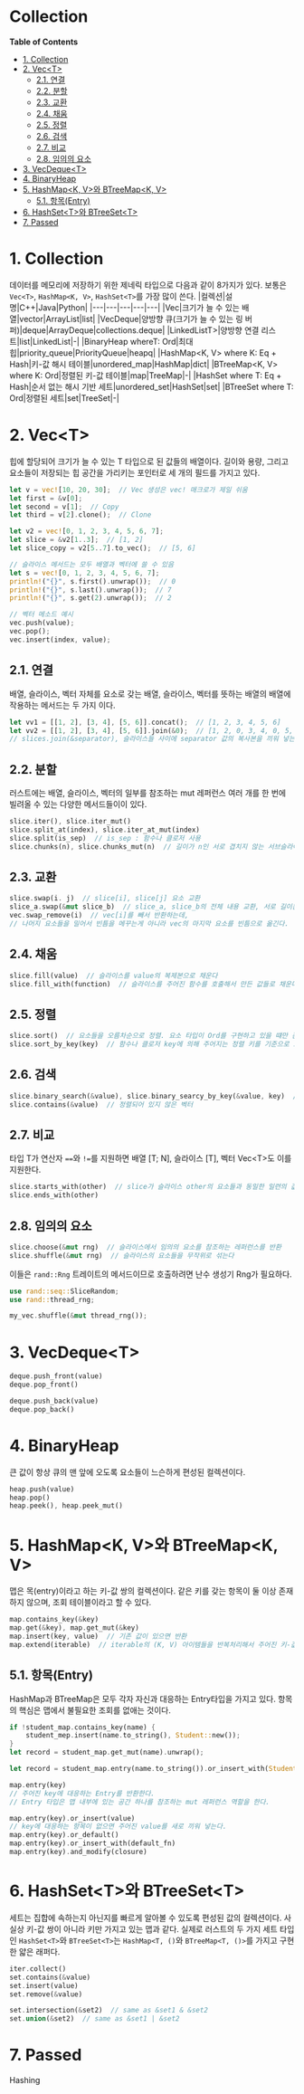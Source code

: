 Collection <!-- omit in toc -->
===

**Table of Contents**
- [1. Collection](#1-collection)
- [2. Vec\<T\>](#2-vect)
  - [2.1. 연결](#21-연결)
  - [2.2. 분할](#22-분할)
  - [2.3. 교환](#23-교환)
  - [2.4. 채움](#24-채움)
  - [2.5. 정렬](#25-정렬)
  - [2.6. 검색](#26-검색)
  - [2.7. 비교](#27-비교)
  - [2.8. 임의의 요소](#28-임의의-요소)
- [3. VecDeque\<T\>](#3-vecdequet)
- [4. BinaryHeap](#4-binaryheap)
- [5. HashMap\<K, V\>와 BTreeMap\<K, V\>](#5-hashmapk-v와-btreemapk-v)
  - [5.1. 항목(Entry)](#51-항목entry)
- [6. HashSet\<T\>와 BTreeSet\<T\>](#6-hashsett와-btreesett)
- [7. Passed](#7-passed)


# 1. Collection
데이터를 메모리에 저장하기 위한 제네릭 타입으로 다음과 같이 8가지가 있다. 보통은 `Vec<T>`, `HashMap<K, V>`, `HashSet<T>`를 가장 많이 쓴다.
|컬렉션|설명|C++|Java|Python|
|---|---|---|---|---|
|Vec<T>|크기가 늘 수 있는 배열|vector|ArrayList|list|
|VecDeque<T>|양방향 큐(크기가 늘 수 있는 링 버퍼)|deque|ArrayDeque|collections.deque|
|LinkedListT>|양방향 연결 리스트|list|LinkedList|-|
|BinaryHeap<T> whereT: Ord|최대 힙|priority_queue|PriorityQueue|heapq|
|HashMap<K, V> where K: Eq + Hash|키-값 해시 테이블|unordered_map|HashMap|dict|
|BTreeMap<K, V> where K: Ord|정렬된 키-값 테이블|map|TreeMap|-|
|HashSet<T> where T: Eq + Hash|순서 없는 해시 기반 세트|unordered_set|HashSet|set|
|BTreeSet<T> where T: Ord|정렬된 세트|set|TreeSet|-|

# 2. Vec\<T>
힙에 할당되어 크기가 늘 수 있는 T 타입으로 된 값들의 배열이다. 길이와 용량, 그리고 요소들이 저장되는 힙 공간을 가리키는 포인터로 세 개의 필드를 가지고 있다.
```rust
let v = vec![10, 20, 30];  // Vec 생성은 vec! 매크로가 제일 쉬움
let first = &v[0];
let second = v[1];  // Copy
let third = v[2].clone();  // Clone

let v2 = vec![0, 1, 2, 3, 4, 5, 6, 7];
let slice = &v2[1..3];  // [1, 2]
let slice_copy = v2[5..7].to_vec();  // [5, 6]

// 슬라이스 메서드는 모두 배열과 벡터에 쓸 수 있음
let s = vec![0, 1, 2, 3, 4, 5, 6, 7];
println!("{}", s.first().unwrap());  // 0
println!("{}", s.last().unwrap());  // 7
println!("{}", s.get(2).unwrap());  // 2

// 벡터 메소드 예시
vec.push(value);
vec.pop();
vec.insert(index, value);
```

## 2.1. 연결
배열, 슬라이스, 벡터 자체를 요소로 갖는 배열, 슬라이스, 벡터를 뜻하는 배열의 배열에 작용하는 메서드는 두 가지 이다.
```rust
let vv1 = [[1, 2], [3, 4], [5, 6]].concat();  // [1, 2, 3, 4, 5, 6]
let vv2 = [[1, 2], [3, 4], [5, 6]].join(&0);  // [1, 2, 0, 3, 4, 0, 5, 6]
// slices.join(&separator), 슬라이스들 사이에 separator 값의 복사본을 끼워 넣는다.
```

## 2.2. 분할
<!-- 비mut 레퍼런스 여러 개를 한번에 배열, 슬라이스, 벡터로 가져오는 건 쉽다. 그러나 mut 레퍼런스 여러 개를 가져오는 건 쉽지 않다.
```rust
let mut v = vec![0, 1, 2, 3];
let a = &mut v[1];
let b = &mut v[2];  // 컴파일 오류. v를 변경할 수 있게 빌려오는 건 동시에 두 번 이상 할 수 없음

*a = 6;
*b = 7;
``` -->
러스트에는 배열, 슬라이스, 벡터의 일부를 참조하는 mut 레퍼런스 여러 개를 한 번에 빌려올 수 있는 다양한 메서드들이이 있다.
```rust
slice.iter(), slice.iter_mut()
slice.split_at(index), slice.iter_at_mut(index)
slice.split(is_sep)  // is_sep : 함수나 클로저 사용
slice.chunks(n), slice.chunks_mut(n)  // 길이가 n인 서로 겹치지 않는 서브슬라이스들을 반복 처리하는 이터레이터를 반환
```

## 2.3. 교환
```rust
slice.swap(i. j)  // slice[i], slice[j] 요소 교환
slice_a.swap(&mut slice_b)  // slice_a, slice_b의 전체 내용 교환, 서로 길이는 같아야 함
vec.swap_remove(i)  // vec[i]를 빼서 반환하는데, 
// 나머지 요소들을 밀어서 빈틈을 메꾸는게 아니라 vec의 마지막 요소를 빈틈으로 옮긴다.
```

## 2.4. 채움
```rust
slice.fill(value)  // 슬라이스를 value의 복제본으로 채운다
slice.fill_with(function)  // 슬라이스를 주어진 함수를 호출해서 만든 값들로 채운다.
```

## 2.5. 정렬
```rust
slice.sort()  // 요소들을 오름차순으로 정렬. 요소 타입이 Ord를 구현하고 있을 떄만 존재
slice.sort_by_key(key)  // 함수나 클로저 key에 의해 주어지는 정렬 키를 기준으로 요소들을 오름차순으로 정렬. key의 타입은 반드시 K: Ord인 Fn(&T) -> K를 구현하고 있어야 한다.
```
<!-- slice.sort_by(cmp)  // 함수나 클로저 cmp를 써서 요소들을 정렬. cmp는 Fn(&T, &T) -> std::cmp::Ordering을 구현하고 있어야 함 -->

## 2.6. 검색
```rust
slice.binary_search(&value), slice.binary_searcy_by_key(&value, key)  // 정렬된 벡터에 대해 사용
slice.contains(&value)  // 정렬되어 있지 않은 벡터
```

## 2.7. 비교
타입 T가 연산자 `==`와 `!=`를 지원하면 배열 [T; N], 슬라이스 [T], 벡터 Vec\<T>도 이를 지원한다.
```rust
slice.starts_with(other)  // slice가 슬라이스 other의 요소들과 동일한 일련의 값으로 시작하면 true 반환
slice.ends_with(other)
```

## 2.8. 임의의 요소
```rust
slice.choose(&mut rng)  // 슬라이스에서 임의의 요소를 참조하는 레퍼런스를 반환
slice.shuffle(&mut rng)  // 슬라이스의 요소들을 무작위로 섞는다
```
이들은 `rand::Rng` 트레이트의 메서드이므로 호출하려면 난수 생성기 Rng가 필요하다.
```rust
use rand::seq::SliceRandom;
use rand::thread_rng;

my_vec.shuffle(&mut thread_rng());
```

# 3. VecDeque\<T>
```rust
deque.push_front(value)
deque.pop_front()

deque.push_back(value)
deque.pop_back()
```

# 4. BinaryHeap<T>
큰 값이 항상 큐의 맨 앞에 오도록 요소들이 느슨하게 편성된 컬렉션이다.
```rust
heap.push(value)
heap.pop()
heap.peek(), heap.peek_mut()
```

# 5. HashMap\<K, V>와 BTreeMap\<K, V>
맵은 목(entry)이라고 하는 키-값 쌍의 컬렉션이다. 같은 키를 갖는 항목이 둘 이상 존재하지 않으며, 조회 테이블이라고 할 수 있다.
```rust
map.contains_key(&key)
map.get(&key), map.get_mut(&key)
map.insert(key, value)  // 기존 값이 있으면 반환
map.extend(iterable)  // iterable의 (K, V) 아이템들을 반복처리해서 주어진 키-값 쌍을 하나씩 map에 끼워 넣는다
```

## 5.1. 항목(Entry)
HashMap과 BTreeMap은 모두 각자 자신과 대응하는 Entry타입을 가지고 있다. 항목의 핵심은 맵에서 불필요한 조회를 없애는 것이다.
```rust
if !student_map.contains_key(name) {
    student_mep.insert(name.to_string(), Student::new());
}
let record = student_map.get_mut(name).unwrap();

let record = student_map.entry(name.to_string()).or_insert_with(Student::new);
```
```rust
map.entry(key)
// 주어진 key에 대응하는 Entry를 반환한다.
// Entry 타입은 맵 내부에 있는 공간 하나를 참조하는 mut 레퍼런스 역할을 한다.

map.entry(key).or_insert(value)
// key에 대응하는 항목이 없으면 주어진 value를 새로 끼워 넣는다.
map.entry(key).or_default()
map.entry(key).or_insert_with(default_fn)
map.entry(key).and_modify(closure)
```

# 6. HashSet\<T>와 BTreeSet\<T>
세트는 집합에 속하는지 아닌지를 빠르게 알아볼 수 있도록 편성된 값의 컬렉션이다. 사실상 키-값 쌍이 아니라 키만 가지고 있는 맵과 같다. 실제로 러스트의 두 가지 세트 타입인 `HashSet<T>`와 `BTreeSet<T>`는 `HashMap<T, ()`와 `BTreeMap<T, ()>`를 가지고 구현한 얇은 래퍼다.
```rust
iter.collect()
set.contains(&value)
set.insert(value)
set.remove(&value)

set.intersection(&set2)  // same as &set1 & &set2
set.union(&set2)  // same as &set1 | &set2
```

# 7. Passed
Hashing  
